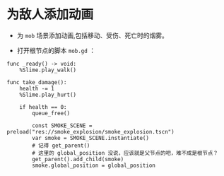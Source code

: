 # 为敌人添加动画

- 为 `mob` 场景添加动画,包括移动、受伤、死亡时的烟雾。

- 打开根节点的脚本 `mob.gd` ：

```gdscript
func _ready() -> void:
	%Slime.play_walk()

func take_damage():
	health -= 1
	%Slime.play_hurt()
	
	if health == 0:
		queue_free()
		
		const SMOKE_SCENE = preload("res://smoke_explosion/smoke_explosion.tscn")
		var smoke = SMOKE_SCENE.instantiate()
		# 记得 get_parent()
		# 这里的 global_position 没说，应该就是父节点的吧，难不成是根节点？
		get_parent().add_child(smoke)
		smoke.global_position = global_position
```